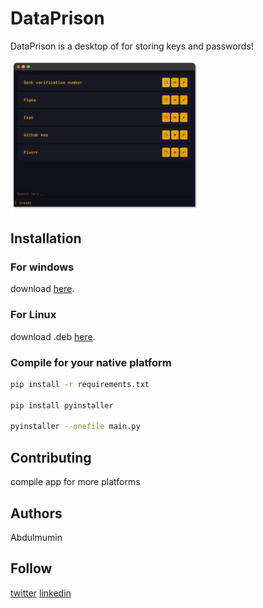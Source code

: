 # DataPrison

DataPrison is a desktop of for storing keys and passwords!

<img src="/images/DataPrison.png" alt="App Image" width="60%" height="60%"/>

## Installation

### For windows

download [here](https://github.com/Abdulmumin1/SQLitePasswordManager/raw/modified/executables/windows/main.exe).

### For Linux

download .deb [here](https://github.com/Abdulmumin1/SQLitePasswordManager/raw/modified/executables/linux/dataprison_2.0-1_amd64.deb).

### Compile for your native platform

```bash
pip install -r requirements.txt

pip install pyinstaller

pyinstaller --onefile main.py
```

## Contributing

compile app for more platforms

## Authors

Abdulmumin

## Follow

[twitter](https://twitter.com/@abdulmuminYqn) [linkedin](https://linkedin.com/in/abdulmuminyqn)

